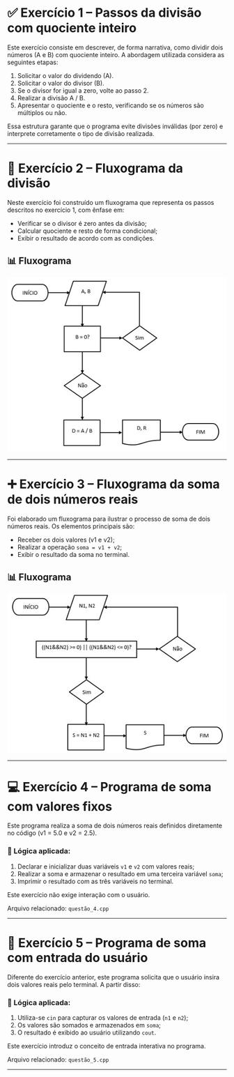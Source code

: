 # ✅ Exercício 1 – Passos da divisão com quociente inteiro

Este exercício consiste em descrever, de forma narrativa, como dividir dois números (A e B) com quociente inteiro. A abordagem utilizada considera as seguintes etapas:

1. Solicitar o valor do dividendo (A).
2. Solicitar o valor do divisor (B).
3. Se o divisor for igual a zero, volte ao passo 2.
4. Realizar a divisão A / B.
5. Apresentar o quociente e o resto, verificando se os números são múltiplos ou não.

Essa estrutura garante que o programa evite divisões inválidas (por zero) e interprete corretamente o tipo de divisão realizada.

---

# 🔁 Exercício 2 – Fluxograma da divisão

Neste exercício foi construído um fluxograma que representa os passos descritos no exercício 1, com ênfase em:

- Verificar se o divisor é zero antes da divisão;
- Calcular quociente e resto de forma condicional;
- Exibir o resultado de acordo com as condições.

## 📊 Fluxograma

![Fluxograma da Divisão](./fluxograma1.jpg)

---

# ➕ Exercício 3 – Fluxograma da soma de dois números reais

Foi elaborado um fluxograma para ilustrar o processo de soma de dois números reais. Os elementos principais são:

- Receber os dois valores (v1 e v2);
- Realizar a operação `soma = v1 + v2`;
- Exibir o resultado da soma no terminal.

## 📊 Fluxograma

![Fluxograma da Soma](./fluxograma2.jpg)

---

# 💻 Exercício 4 – Programa de soma com valores fixos

Este programa realiza a soma de dois números reais definidos diretamente no código (v1 = 5.0 e v2 = 2.5).

### 🔧 Lógica aplicada:

1. Declarar e inicializar duas variáveis `v1` e `v2` com valores reais;
2. Realizar a soma e armazenar o resultado em uma terceira variável `soma`;
3. Imprimir o resultado com as três variáveis no terminal.

Este exercício não exige interação com o usuário.

Arquivo relacionado: `questão_4.cpp`

---

# 🎯 Exercício 5 – Programa de soma com entrada do usuário

Diferente do exercício anterior, este programa solicita que o usuário insira dois valores reais pelo terminal. A partir disso:

### 🔧 Lógica aplicada:

1. Utiliza-se `cin` para capturar os valores de entrada (`n1` e `n2`);
2. Os valores são somados e armazenados em `soma`;
3. O resultado é exibido ao usuário utilizando `cout`.

Este exercício introduz o conceito de entrada interativa no programa.

Arquivo relacionado: `questão_5.cpp`

---
